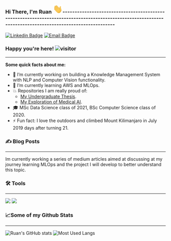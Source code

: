 ### Hi There, I'm Ruan <img src="wave.gif" width="30px">--------------------------------------------------------------------------------------------------------------------------------------------------------
[![Linkedin Badge](https://img.shields.io/badge/LinkedIn-0077B5?style=for-the-badge&logo=linkedin&logoColor=white)](https://linkedin.com/in/ruan-van-schalkwyk-800a65150)
[![Email Badge](https://img.shields.io/badge/Gmail-D14836?style=for-the-badge&logo=gmail&logoColor=white)](ruanvans1@gmail.com)

### Happy you're here! ![visitor](https://visitor-badge.glitch.me/badge?page_id=Ruanvans.Ruanvans&left_color=gray&right_color=32CD32)
--------------------------------------------------------------------------------------------------------------------------------------------------------
**Some quick facts about me:** 
- 🔭 I’m currently working on building a Knowledge Management System with NLP and Computer Vision functionality. 
- 🌱 I’m currently learning AWS and MLOps. 
- 💥 Repositories I am really proud of:
    -    [My Undergraduate Thesis](https://github.com/Ruanvans/GAN-time-series-implementation). 
    -    [My Exploration of Medical AI](https://github.com/Ruanvans/ECG-classification-using-deep-learning).
- 🎓 MSc Data Science class of 2021, BSc Computer Science class of 2020. 
- ⚡ Fun fact: I love the outdoors and climbed Mount Kilimanjaro in July 2019 days after turning 21. 

### ✍️ Blog Posts
--------------------------------------------------------------------------------------------------------------------------------------------------------
Im currently working a series of medium articles aimed at discussing at my journey learning MLOps and the project I will develop to better understand this topic. 

### 🛠️ Tools
--------------------------------------------------------------------------------------------------------------------------------------------------------
![](https://img.shields.io/badge/Code-Python-informational?style=flat&logo=python&logoColor=white&color=32CD32) ![](https://img.shields.io/badge/Code-C++-informational?style=flat&logo=c%2B%2B&logoColor=white&color=32CD32)

### 📈Some of my Github Stats
--------------------------------------------------------------------------------------------------------------------------------------------------------
![Ruan's GitHub stats](https://github-readme-stats.vercel.app/api?username=Ruanvans&show_icons=true&theme=chartreuse-dark)
![Most Used Langs](https://github-readme-stats.vercel.app/api/top-langs/?username=Ruanvans&show_icons=true&theme=chartreuse-dark)


